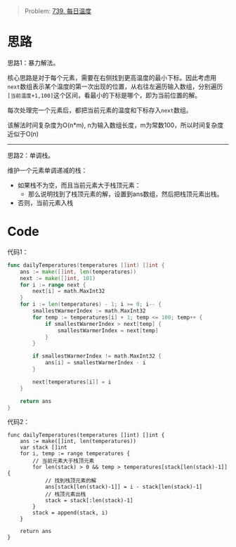 
> Problem: [739. 每日温度](https://leetcode.cn/problems/daily-temperatures/description/)


# 思路
思路1：暴力解法。

核心思路是对于每个元素，需要在右侧找到更高温度的最小下标。因此考虑用`next`数组表示某个温度的第一次出现的位置，从右往左遍历输入数组，分别遍历`[当前温度+1,100]`这个区间，看最小的下标是哪个，即为当前位置的解。

每次处理完一个元素后，都把当前元素的温度和下标存入`next`数组。

该解法时间复杂度为O(n*m), n为输入数组长度，m为常数100，所以时间复杂度近似于O(n)

----

思路2：单调栈。

维护一个元素单调递减的栈：
- 如果栈不为空，而且当前元素大于栈顶元素：
    - 那么说明找到了栈顶元素的解，设置到ans数组，然后把栈顶元素出栈。
- 否则，当前元素入栈


# Code
代码1：
```Go
func dailyTemperatures(temperatures []int) []int {
	ans := make([]int, len(temperatures))
	next := make([]int, 101)
	for i := range next {
		next[i] = math.MaxInt32
	}
	for i := len(temperatures) - 1; i >= 0; i-- {
		smallestWarmerIndex := math.MaxInt32
		for temp := temperatures[i] + 1; temp <= 100; temp++ {
			if smallestWarmerIndex > next[temp] {
				smallestWarmerIndex = next[temp]
			}
		}

		if smallestWarmerIndex != math.MaxInt32 {
			ans[i] = smallestWarmerIndex - i
		}

		next[temperatures[i]] = i
	}

	return ans
}
```

代码2：
```
func dailyTemperatures(temperatures []int) []int {
	ans := make([]int, len(temperatures))
	var stack []int
	for i, temp := range temperatures {
		// 当前元素大于栈顶元素
		for len(stack) > 0 && temp > temperatures[stack[len(stack)-1]] {
			// 找到栈顶元素的解
			ans[stack[len(stack)-1]] = i - stack[len(stack)-1]
			// 栈顶元素出栈
			stack = stack[:len(stack)-1]
		}
		stack = append(stack, i)
	}

	return ans
}
```
